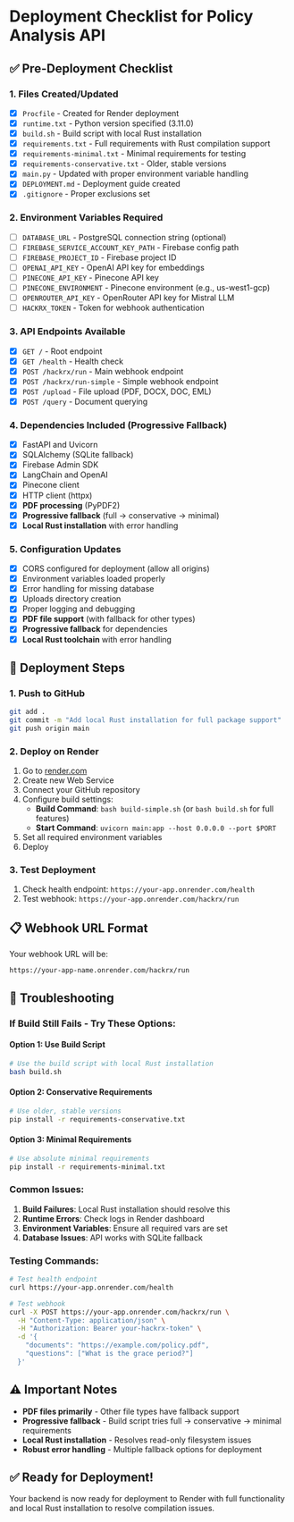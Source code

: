 # Deployment Checklist for Policy Analysis API

## ✅ Pre-Deployment Checklist

### 1. Files Created/Updated
- [x] `Procfile` - Created for Render deployment
- [x] `runtime.txt` - Python version specified (3.11.0)
- [x] `build.sh` - Build script with local Rust installation
- [x] `requirements.txt` - Full requirements with Rust compilation support
- [x] `requirements-minimal.txt` - Minimal requirements for testing
- [x] `requirements-conservative.txt` - Older, stable versions
- [x] `main.py` - Updated with proper environment variable handling
- [x] `DEPLOYMENT.md` - Deployment guide created
- [x] `.gitignore` - Proper exclusions set

### 2. Environment Variables Required
- [ ] `DATABASE_URL` - PostgreSQL connection string (optional)
- [ ] `FIREBASE_SERVICE_ACCOUNT_KEY_PATH` - Firebase config path
- [ ] `FIREBASE_PROJECT_ID` - Firebase project ID
- [ ] `OPENAI_API_KEY` - OpenAI API key for embeddings
- [ ] `PINECONE_API_KEY` - Pinecone API key
- [ ] `PINECONE_ENVIRONMENT` - Pinecone environment (e.g., us-west1-gcp)
- [ ] `OPENROUTER_API_KEY` - OpenRouter API key for Mistral LLM
- [ ] `HACKRX_TOKEN` - Token for webhook authentication

### 3. API Endpoints Available
- [x] `GET /` - Root endpoint
- [x] `GET /health` - Health check
- [x] `POST /hackrx/run` - Main webhook endpoint
- [x] `POST /hackrx/run-simple` - Simple webhook endpoint
- [x] `POST /upload` - File upload (PDF, DOCX, DOC, EML)
- [x] `POST /query` - Document querying

### 4. Dependencies Included (Progressive Fallback)
- [x] FastAPI and Uvicorn
- [x] SQLAlchemy (SQLite fallback)
- [x] Firebase Admin SDK
- [x] LangChain and OpenAI
- [x] Pinecone client
- [x] HTTP client (httpx)
- [x] **PDF processing** (PyPDF2)
- [x] **Progressive fallback** (full → conservative → minimal)
- [x] **Local Rust installation** with error handling

### 5. Configuration Updates
- [x] CORS configured for deployment (allow all origins)
- [x] Environment variables loaded properly
- [x] Error handling for missing database
- [x] Uploads directory creation
- [x] Proper logging and debugging
- [x] **PDF file support** (with fallback for other types)
- [x] **Progressive fallback** for dependencies
- [x] **Local Rust toolchain** with error handling

## 🚀 Deployment Steps

### 1. Push to GitHub
```bash
git add .
git commit -m "Add local Rust installation for full package support"
git push origin main
```

### 2. Deploy on Render
1. Go to [render.com](https://render.com)
2. Create new Web Service
3. Connect your GitHub repository
4. Configure build settings:
   - **Build Command**: `bash build-simple.sh` (or `bash build.sh` for full features)
   - **Start Command**: `uvicorn main:app --host 0.0.0.0 --port $PORT`
5. Set all required environment variables
6. Deploy

### 3. Test Deployment
1. Check health endpoint: `https://your-app.onrender.com/health`
2. Test webhook: `https://your-app.onrender.com/hackrx/run`

## 📋 Webhook URL Format

Your webhook URL will be:
```
https://your-app-name.onrender.com/hackrx/run
```

## 🔧 Troubleshooting

### If Build Still Fails - Try These Options:

#### **Option 1: Use Build Script**
```bash
# Use the build script with local Rust installation
bash build.sh
```

#### **Option 2: Conservative Requirements**
```bash
# Use older, stable versions
pip install -r requirements-conservative.txt
```

#### **Option 3: Minimal Requirements**
```bash
# Use absolute minimal requirements
pip install -r requirements-minimal.txt
```

### Common Issues:
1. **Build Failures**: Local Rust installation should resolve this
2. **Runtime Errors**: Check logs in Render dashboard
3. **Environment Variables**: Ensure all required vars are set
4. **Database Issues**: API works with SQLite fallback

### Testing Commands:
```bash
# Test health endpoint
curl https://your-app.onrender.com/health

# Test webhook
curl -X POST https://your-app.onrender.com/hackrx/run \
  -H "Content-Type: application/json" \
  -H "Authorization: Bearer your-hackrx-token" \
  -d '{
    "documents": "https://example.com/policy.pdf",
    "questions": ["What is the grace period?"]
  }'
```

## ⚠️ Important Notes

- **PDF files primarily** - Other file types have fallback support
- **Progressive fallback** - Build script tries full → conservative → minimal requirements
- **Local Rust installation** - Resolves read-only filesystem issues
- **Robust error handling** - Multiple fallback options for deployment

## ✅ Ready for Deployment!

Your backend is now ready for deployment to Render with full functionality and local Rust installation to resolve compilation issues. 